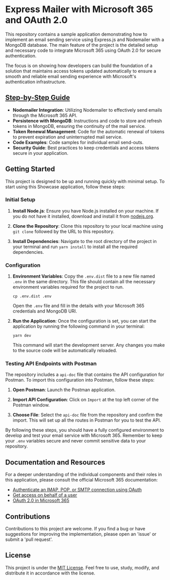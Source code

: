 # Express Mailer with Microsoft 365 and OAuth 2.0

This repository contains a sample application demonstrating how to implement an email sending service using Express.js and Nodemailer with a MongoDB database. The main feature of the project is the detailed setup and necessary code to integrate Microsoft 365 using OAuth 2.0 for secure authentication.

The focus is on showing how developers can build the foundation of a solution that maintains access tokens updated automatically to ensure a smooth and reliable email sending experience with Microsoft's authentication infrastructure.

## [Step-by-Step Guide](https://guiapasoapaso.medium.com)

- **Nodemailer Integration**: Utilizing Nodemailer to effectively send emails through the Microsoft 365 API.
- **Persistence with MongoDB**: Instructions and code to store and refresh tokens in MongoDB, ensuring the continuity of the mail service.
- **Token Renewal Management**: Code for the automatic renewal of tokens to prevent expiration and uninterrupted mail service.
- **Code Examples**: Code samples for individual email send-outs.
- **Security Guide**: Best practices to keep credentials and access tokens secure in your application.

## Getting Started

This project is designed to be up and running quickly with minimal setup. To start using this Showcase application, follow these steps:

### Initial Setup

1. **Install Node.js**: Ensure you have Node.js installed on your machine. If you do not have it installed, download and install it from [nodejs.org](https://nodejs.org/).

2. **Clone the Repository**: Clone this repository to your local machine using `git clone` followed by the URL to this repository.

3. **Install Dependencies**: Navigate to the root directory of the project in your terminal and run `yarn install` to install all the required dependencies.

### Configuration

1. **Environment Variables**: Copy the `.env.dist` file to a new file named `.env` in the same directory. This file should contain all the necessary environment variables required for the project to run.

   ```
   cp .env.dist .env
   ```

   Open the `.env` file and fill in the details with your Microsoft 365 credentials and MongoDB URI.

2. **Run the Application**: Once the configuration is set, you can start the application by running the following command in your terminal:

   ```
   yarn dev
   ```

   This command will start the development server. Any changes you make to the source code will be automatically reloaded.

### Testing API Endpoints with Postman

The repository includes a `api-doc` file that contains the API configuration for Postman. To import this configuration into Postman, follow these steps:

1. **Open Postman**: Launch the Postman application.

2. **Import API Configuration**: Click on `Import` at the top left corner of the Postman window.

3. **Choose File**: Select the `api-doc` file from the repository and confirm the import. This will set up all the routes in Postman for you to test the API.

By following these steps, you should have a fully configured environment to develop and test your email service with Microsoft 365. Remember to keep your `.env` variables secure and never commit sensitive data to your repository.


## Documentation and Resources

For a deeper understanding of the individual components and their roles in this application, please consult the official Microsoft 365 documentation:

- [Authenticate an IMAP, POP, or SMTP connection using OAuth](https://learn.microsoft.com/en-us/exchange/client-developer/legacy-protocols/how-to-authenticate-an-imap-pop-smtp-application-by-using-oauth)
- [Get access on behalf of a user](https://learn.microsoft.com/en-us/graph/auth-v2-user?tabs=http)
- [OAuth 2.0 in Microsoft 365](https://docs.microsoft.com/en-us/azure/active-directory/develop/v2-oauth2-auth-code-flow)

## Contributions

Contributions to this project are welcome. If you find a bug or have suggestions for improving the implementation, please open an 'issue' or submit a 'pull request'.

## License

This project is under the [MIT License](LICENSE). Feel free to use, study, modify, and distribute it in accordance with the license.
